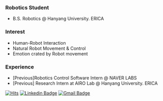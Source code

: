 ### Robotics Student
- B.S. Robotics @ Hanyang University. ERICA

### Interest
- Human-Robot Interaction
- Natural Robot Movement & Control
- Emotion crated by Robot movement

### Experience
- [Previous]Robotics Control Software Intern  @ NAVER LABS 
- [Previous] Research Intern at AIRO Lab @ Hanyang University. ERICA


[![Hits](https://hits.seeyoufarm.com/api/count/incr/badge.svg?url=https%3A%2F%2Fgithub.com%2FInteractics%2F&count_bg=%2379C83D&title_bg=%23555555&icon=&icon_color=%23E7E7E7&title=hits&edge_flat=false)](https://hits.seeyoufarm.com)
[![Linkedin Badge](https://img.shields.io/badge/-LinkedIn-blue?style=flat&logo=Linkedin&logoColor=white&link=https://www.linkedin.com/in/hoyeon-yu-885494169/)](https://www.linkedin.com/in/hoyeon-yu-885494169/)
[![Gmail Badge](https://img.shields.io/badge/-Gmail-d14836?style=flat&logo=Gmail&logoColor=white&link=mailto:dbghdus1@gmail.com)](mailto:dbghdus@gmail.com)

